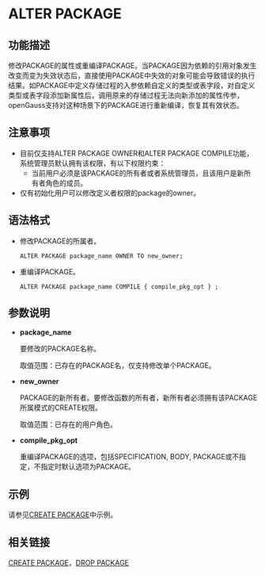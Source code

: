 # ALTER PACKAGE

## 功能描述<a name="zh-cn_topic_0283136989_zh-cn_topic_0237122061_zh-cn_topic_0059778614_sa364f8cdcfd24ba1a68426488e7852d4"></a>

修改PACKAGE的属性或重编译PACKAGE。当PACKAGE因为依赖的引用对象发生改变而变为失效状态后，直接使用PACKAGE中失效的对象可能会导致错误的执行结果。如PACKAGE中定义存储过程的入参依赖自定义的类型或表字段，对自定义类型或表字段添加新属性后，调用原来的存储过程无法向新添加的属性传参，openGauss支持对这种场景下的PACKAGE进行重新编译，恢复其有效状态。

## 注意事项<a name="zh-cn_topic_0283136989_zh-cn_topic_0237122061_zh-cn_topic_0059778614_sf701318086b54f2fad9457e8e0b38f19"></a>

+ 目前仅支持ALTER PACKAGE OWNER和ALTER PACKAGE COMPILE功能，系统管理员默认拥有该权限，有以下权限约束：
  + 当前用户必须是该PACKAGE的所有者或者系统管理员，且该用户是新所有者角色的成员。
+ 仅有初始化用户可以修改定义者权限的package的owner。 

## 语法格式<a name="section20611644205015"></a>

-   修改PACKAGE的所属者。

    ```
    ALTER PACKAGE package_name OWNER TO new_owner;
    ```

-   重编译PACKAGE。

    ```
    ALTER PACKAGE package_name COMPILE { compile_pkg_opt } ;
    ```

## 参数说明<a name="section379118333433"></a>

-   **package\_name**

    要修改的PACKAGE名称。

    取值范围：已存在的PACKAGE名，仅支持修改单个PACKAGE。

-   **new\_owner**

    PACKAGE的新所有者。要修改函数的所有者，新所有者必须拥有该PACKAGE所属模式的CREATE权限。

    取值范围：已存在的用户角色。

-   **compile\_pkg\_opt**

    重编译PACKAGE的选项，包括SPECIFICATION, BODY, PACKAGE或不指定，不指定时默认选项为PACKAGE。


## 示例<a name="zh-cn_topic_0283136989_zh-cn_topic_0237122061_zh-cn_topic_0059778614_sfe220a2da49d4ca5928fe714ca12e949"></a>

请参见[CREATE PACKAGE](CREATE-PACKAGE.md)中示例。

## 相关链接<a name="zh-cn_topic_0283136989_zh-cn_topic_0237122061_zh-cn_topic_0059778614_sacb869eb702a48fdbb64acb219ced069"></a>

[CREATE PACKAGE](CREATE-PACKAGE.md)，[DROP PACKAGE](DROP-PACKAGE.md)

